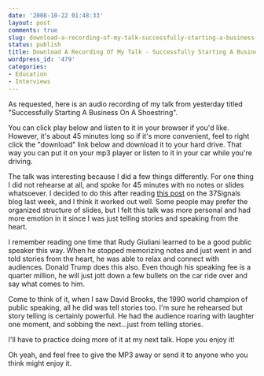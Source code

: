 ```yaml
---
date: '2008-10-22 01:48:33'
layout: post
comments: true
slug: download-a-recording-of-my-talk-successfully-starting-a-business-on-a-shoestring
status: publish
title: Download A Recording Of My Talk - Successfully Starting A Business On A Shoestring
wordpress_id: '479'
categories:
- Education
- Interviews
---
```


As requested, here is an audio recording of my talk from yesterday titled "Successfully Starting A Business On A Shoestring".

You can click play below and listen to it in your browser if you'd like.  However, it's about 45 minutes long so if it's more convenient, feel to right click the "download" link below and download it to your hard drive.  That way you can put it on your mp3 player or listen to it in your car while you're driving.

The talk was interesting because I did a few things differently.  For one thing I did not rehearse at all, and spoke for 45 minutes with no notes or slides whatsoever.  I decided to do this after reading [this post](http://www.37signals.com/svn/posts/1315-going-in-unprepared) on the 37Signals blog last week, and I think it worked out well.  Some people may prefer the organized structure of slides, but I felt this talk was more personal and had more emotion in it since I was just telling stories and speaking from the heart.

I remember reading one time that Rudy Giuliani learned to be a good public speaker this way.  When he stopped memorizing notes and just went in and told stories from the heart, he was able to relax and connect with audiences.  Donald Trump does this also.  Even though his speaking fee is a quarter million, he will just jott down a few bullets on the car ride over and say what comes to him.

Come to think of it, when I saw David Brooks, the 1990 world champion of public speaking, all he did was tell stories too.  I'm sure he rehearsed but story telling is certainly powerful.  He had the audience roaring with laughter one moment, and sobbing the next...just from telling stories.

I'll have to practice doing more of it at my next talk.  Hope you enjoy it!

Oh yeah, and feel free to give the MP3 away or send it to anyone who you think might enjoy it.
